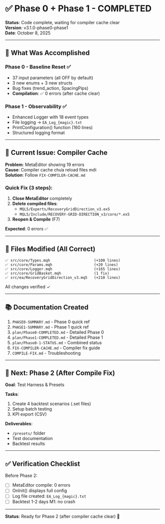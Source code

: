 # ✅ Phase 0 + Phase 1 - COMPLETED

**Status**: Code complete, waiting for compiler cache clear  
**Version**: v3.1.0-phase0-phase1  
**Date**: October 8, 2025

---

## 🎯 What Was Accomplished

### Phase 0 - Baseline Reset ✅
- 37 input parameters (all OFF by default)
- 3 new enums + 3 new structs
- Bug fixes (trend_action, SpacingPips)
- **Compilation**: ✅ 0 errors (after cache clear)

### Phase 1 - Observability ✅
- Enhanced Logger with 18 event types
- File logging → `EA_Log_{magic}.txt`
- PrintConfiguration() function (160 lines)
- Structured logging format

---

## 🐛 Current Issue: Compiler Cache

**Problem**: MetaEditor showing 19 errors  
**Cause**: Compiler cache chưa reload files mới  
**Solution**: Follow `FIX-COMPILER-CACHE.md`

### Quick Fix (3 steps):

1. **Close MetaEditor** completely
2. **Delete compiled files**:
   - `MQL5/Experts/RecoveryGridDirection_v3.ex5`
   - `MQL5/Include/RECOVERY-GRID-DIRECTION_v3/core/*.ex5`
3. **Reopen & Compile** (F7)

**Expected**: 0 errors ✅

---

## 📂 Files Modified (All Correct)

```
✅ src/core/Types.mqh                    (+100 lines)
✅ src/core/Params.mqh                   (+20 lines)
✅ src/core/Logger.mqh                   (+165 lines)
✅ src/core/GridBasket.mqh               (1 fix)
✅ src/ea/RecoveryGridDirection_v3.mq5   (+210 lines)
```

All changes verified ✓

---

## 📚 Documentation Created

1. `PHASE0-SUMMARY.md` - Phase 0 quick ref
2. `PHASE1-SUMMARY.md` - Phase 1 quick ref
3. `plan/Phase0-COMPLETED.md` - Detailed Phase 0
4. `plan/Phase1-COMPLETED.md` - Detailed Phase 1
5. `plan/Phase0-1-STATUS.md` - Combined status
6. `FIX-COMPILER-CACHE.md` - Compiler fix guide
7. `COMPILE-FIX.md` - Troubleshooting

---

## 🚀 Next: Phase 2 (After Compile Fix)

**Goal**: Test Harness & Presets

**Tasks**:
1. Create 4 backtest scenarios (.set files)
2. Setup batch testing
3. KPI export (CSV)

**Deliverables**:
- `/presets/` folder
- Test documentation
- Backtest results

---

## ✅ Verification Checklist

Before Phase 2:
- [ ] MetaEditor compile: 0 errors
- [ ] OnInit() displays full config
- [ ] Log file created: `EA_Log_{magic}.txt`
- [ ] Backtest 1-2 days M1: no crash

---

**Status**: Ready for Phase 2 (after compiler cache clear) 🚀
